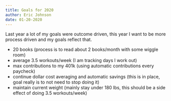 ```yaml
---
title: Goals for 2020
author: Eric Johnson
date: 01-20-2020
---
```


Last year a lot of my goals were outcome driven, this year I want to be more process driven and my goals reflect that.

- 20 books (process is to read about 2 books/month with some wiggle room)
- average 3.5 workouts/week (I am tracking days I work out)
- max contributions to my 401k (using automatic contributions every paycheck)
- continue dollar cost averaging and automatic savings (this is in place, goal really is to not need to stop doing it)
- maintain current weight (mainly stay under 180 lbs, this should be a side effect of doing 3.5 workouts/week)
